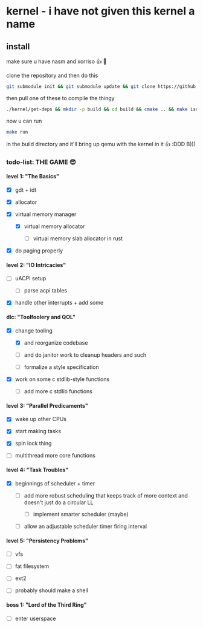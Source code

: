 # kernel - i have not given this kernel a name

## install

make sure u have nasm and xorriso :thumbsup: :zany_face:

clone the repository and then do this

```bash
git submodule init && git submodule update && git clone https://github.com/limine-bootloader/limine --branch=v9.x-binary --depth=1

```

then pull one of these to compile the thingy

```bash
./kernel/get-deps && mkdir -p build && cd build && cmake .. && make iso 
```

now u can run 

```bash
make run
```

in the build directory and it'll bring up qemu with the kernel in it :thumbsup: :DDD B)))



### todo-list: THE GAME :sunglasses:

#### level 1: "The Basics"

- [x] gdt + idt

- [x] allocator

- [x] virtual memory manager

    - [x] virtual memory allocator

        - [ ] virtual memory slab allocator in rust

- [x] do paging properly

#### level 2: "IO Intricacies"

- [ ] uACPI setup

    - [ ] parse acpi tables

- [x] handle other interrupts + add some

#### dlc: "Toolfoolery and QOL"

- [x] change tooling 

    - [x] and reorganize codebase

    - [ ] and do janitor work to cleanup headers and such

    - [ ] formalize a style specification

- [x] work on some c stdlib-style functions

    - [ ] add more c stdlib functions

#### level 3: "Parallel Predicaments"

- [x] wake up other CPUs

- [x] start making tasks

- [x] spin lock thing

- [ ] multithread more core functions

#### level 4: "Task Troubles"

- [x] beginnings of scheduler + timer

    - [ ] add more robust scheduling that keeps track of more context and doesn't just do a circular LL
    
        - [ ] implement smarter scheduler (maybe)
    
    - [ ] allow an adjustable scheduler timer firing interval

#### level 5: "Persistency Problems"

- [ ] vfs

- [ ] fat filesystem

- [ ] ext2

- [ ] probably should make a shell

#### boss 1: "Lord of the Third Ring"

- [ ] enter userspace
